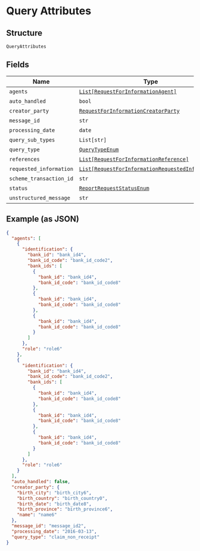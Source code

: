 
# Query Attributes

## Structure

`QueryAttributes`

## Fields

| Name | Type | Tags | Description |
|  --- | --- | --- | --- |
| `agents` | [`List[RequestForInformationAgent]`](../../doc/models/request-for-information-agent.md) | Optional | - |
| `auto_handled` | `bool` | Optional | - |
| `creator_party` | [`RequestForInformationCreatorParty`](../../doc/models/request-for-information-creator-party.md) | Optional | - |
| `message_id` | `str` | Optional | - |
| `processing_date` | `date` | Optional | - |
| `query_sub_types` | `List[str]` | Optional | - |
| `query_type` | [`QueryTypeEnum`](../../doc/models/query-type-enum.md) | Required | - |
| `references` | [`List[RequestForInformationReference]`](../../doc/models/request-for-information-reference.md) | Optional | - |
| `requested_information` | [`List[RequestForInformationRequestedInformation]`](../../doc/models/request-for-information-requested-information.md) | Optional | - |
| `scheme_transaction_id` | `str` | Optional | - |
| `status` | [`ReportRequestStatusEnum`](../../doc/models/report-request-status-enum.md) | Optional | - |
| `unstructured_message` | `str` | Optional | - |

## Example (as JSON)

```json
{
  "agents": [
    {
      "identification": {
        "bank_id": "bank_id4",
        "bank_id_code": "bank_id_code2",
        "bank_ids": [
          {
            "bank_id": "bank_id4",
            "bank_id_code": "bank_id_code8"
          },
          {
            "bank_id": "bank_id4",
            "bank_id_code": "bank_id_code8"
          },
          {
            "bank_id": "bank_id4",
            "bank_id_code": "bank_id_code8"
          }
        ]
      },
      "role": "role6"
    },
    {
      "identification": {
        "bank_id": "bank_id4",
        "bank_id_code": "bank_id_code2",
        "bank_ids": [
          {
            "bank_id": "bank_id4",
            "bank_id_code": "bank_id_code8"
          },
          {
            "bank_id": "bank_id4",
            "bank_id_code": "bank_id_code8"
          },
          {
            "bank_id": "bank_id4",
            "bank_id_code": "bank_id_code8"
          }
        ]
      },
      "role": "role6"
    }
  ],
  "auto_handled": false,
  "creator_party": {
    "birth_city": "birth_city6",
    "birth_country": "birth_country0",
    "birth_date": "birth_date8",
    "birth_province": "birth_province6",
    "name": "name6"
  },
  "message_id": "message_id2",
  "processing_date": "2016-03-13",
  "query_type": "claim_non_receipt"
}
```

